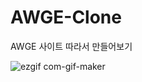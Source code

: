 # AWGE-Clone
AWGE 사이트 따라서 만들어보기

![ezgif com-gif-maker](https://user-images.githubusercontent.com/47676921/130920914-b4c6a235-6f08-4a42-b175-1fea61b833d0.gif)
